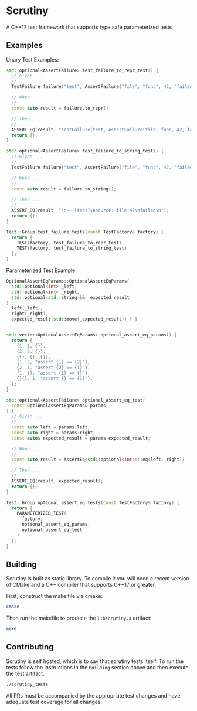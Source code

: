 # Scrutiny

A C++17 test framework that supports type safe parameterized tests

## Examples

Unary Test Examples:
```c++
std::optional<AssertFailure> test_failure_to_repr_test() {
  // Given ...
  //
  TestFailure failure("test", AssertFailure("file", "func", 42, "failed"));

  // When ...
  //
  const auto result = failure.to_repr();

  // Then ...
  //
  ASSERT_EQ(result, "TestFailure(test, AssertFailure(file, func, 42, failed))");
  return {};
}

std::optional<AssertFailure> test_failure_to_string_test() {
  // Given ...
  //
  TestFailure failure("test", AssertFailure("file", "func", 42, "failed"));

  // When ...
  //
  const auto result = failure.to_string();

  // Then ...
  //
  ASSERT_EQ(result, "\n---[test]\nsource: file:42\nfailed\n");
  return {};
}

Test::Group test_failure_tests(const TestFactory& factory) {
  return {
    TEST(factory, test_failure_to_repr_test),
    TEST(factory, test_failure_to_string_test)
  };
}

```

Parameterized Test Example:
```c++
OptionalAssertEqParams::OptionalAssertEqParams(
  std::optional<int> _left,
  std::optional<int> _right,
  std::optional<std::string>&& _expected_result
) :
  left(_left),
  right(_right),
  expected_result(std::move(_expected_result)) { }


std::vector<OptionalAssertEqParams> optional_assert_eq_params() {
  return {
    {1, 1, {}},
    {2, 2, {}},
    {{}, {}, {}},
    {1, 2, "assert {1} == {2}"},
    {2, 1, "assert {2} == {1}"},
    {1, {}, "assert {1} == {}"},
    {}{}, 1, "assert {} == {1}"},
  };
}

std::optional<AssertFailure> optional_assert_eq_test(
  const OptionalAssertEqParams& params
) {
  // Given ...
  //
  const auto left = params.left;
  const auto right = params.right;
  const auto& expected_result = params.expected_result;

  // When ...
  //
  const auto result = AssertEq<std::optional<int>>::eq(left, right);

  // Then ...
  //
  ASSERT_EQ(result, expected_result);
  return {};
}

Test::Group optional_assert_eq_tests(const TestFactory& factory) {
  return {
    PARAMETERIZED_TEST(
      factory,
      optional_assert_eq_params,
      optional_assert_eq_test
    )
  };
}
```

## Building

Scrutiny is built as static library. To compile it you will need a recent
version of CMake and a C++ compiler that supports C++17 or greater.

First, construct the make file via cmake:
```bash
cmake .
```

Then run the makefile to produce the `libscrutiny.a` artifact:
```bash
make
```

## Contributing

Scrutiny is self hosted, which is to say that scrutiny tests itself. To run
the tests follow the instructions in the `Building` section above and then
execute the test artifact.

```bash
./scrutiny_tests
```

All PRs must be accompanied by the appropriate test changes and have adequate 
test coverage for all changes.